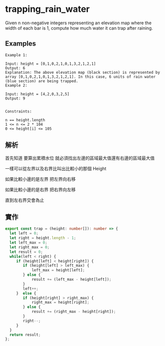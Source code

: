# trapping_rain_water

Given n non-negative integers representing an elevation map where the width of each bar is 1, compute how much water it can trap after raining.

## Examples

```
Example 1:

Input: height = [0,1,0,2,1,0,1,3,2,1,2,1]
Output: 6
Explanation: The above elevation map (black section) is represented by array [0,1,0,2,1,0,1,3,2,1,2,1]. In this case, 6 units of rain water (blue section) are being trapped.
Example 2:

Input: height = [4,2,0,3,2,5]
Output: 9
 

Constraints:

n == height.length
1 <= n <= 2 * 104
0 <= height[i] <= 105
```
## 解析

首先知道 要算出累積水位 就必須找出左邊的區域最大值還有右邊的區域最大值

一樣可以從左界以及右界比叫出比較小的那個 Height 

如果比較小邊的是左界 把左界向右移

如果比較小邊的是右界 把右界向左移

直到左右界交會為止

## 實作

```typescript
export const trap = (height: number[]): number => {
  let left = 0;
  let right = height.length - 1;
  let left_max = 0;
  let right_max = 0;
  let result = 0;
  while(left < right) {
     if (height[left] < height[right]) {
        if (height[left] > left_max) {
            left_max = height[left];
        } else {
            result += (left_max - height[left]);
        }
        left++;
     }  else {
        if (height[right] > right_max) {
            right_max = height[right];
        } else {
            result += (right_max - height[right]);
        }
        right--;
     } 
  }
  return result; 
};
```
